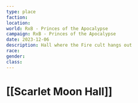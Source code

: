 ```yaml
---
type: place
faction: 
location: 
world: RxB - Princes of the Apocalypse
campaign: RxB - Princes of the Apocalypse
date: 2023-12-06
description: Hall where the Fire cult hangs out
race: 
gender: 
class:
---
```

# [[Scarlet Moon Hall]]

